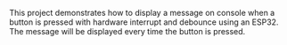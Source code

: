 This project demonstrates how to display a message on console when a button is pressed with hardware interrupt and debounce using an ESP32. The message will be displayed every time the button is pressed.